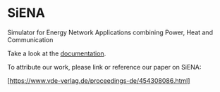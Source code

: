 # SiENA
Simulator for Energy Network Applications combining Power, Heat and Communication

Take a look at the [documentation](https://daniel-brettschneider.github.io/SiENA/).

To attribute our work, please link or reference our paper on SiENA:

[https://www.vde-verlag.de/proceedings-de/454308086.html]

